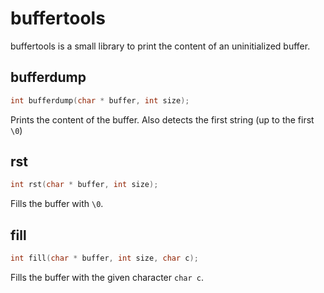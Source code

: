 # buffertools

buffertools is a small library to print the content of an uninitialized buffer.

## bufferdump

```c
int bufferdump(char * buffer, int size);
```

Prints the content of the buffer. Also detects the first string (up to the first ```\0```)

## rst

```c
int rst(char * buffer, int size);
```

Fills the buffer with ```\0```.


## fill

```c
int fill(char * buffer, int size, char c);
```

Fills the buffer with the given character ```char c```.
